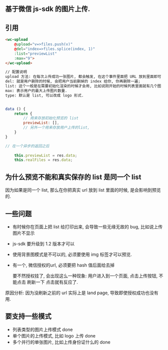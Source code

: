 ## 基于微信 js-sdk 的图片上传.

## 引用

```html
<wc-upload
	@upload="v=>files.push(v)"
	@del="index=>files.splice(index, 1)"
	:list="previewList"
	:max="9">
</wc-upload>

// 配置说明
upload 方法: 在每次上传成功一张图片, 都会触发, 在这个事件里面把 URL 放到里面即可
del: 就是用户删除的时候, 会把用户当前删掉的 index 给你, 你再删除一遍;
list: 这个一般是在需要初始化渲染的时候才会用, 比如说刚开始的时候列表里面就有几个图
max: 表示用户的最大上传图片数量. 
type: 默认是 list, 可以改成 logo 形式. 
```

```javascript

data () {
	return {
		// 用来存放初始化预览的 list 
		previewList: [],
		// 另外一个用来存放用户上传的list,
	}
}

// 在一个异步的返回之后
	
	this.previewList = res.data;
	this.realFiles = res.data;


```

## 为什么预览不能和真实保存的 list 是同一个 list
因为如果是同一个 list, 那么在你把真实 url 放到 list 里面的时候, 是会影响到预览的. 


## 一些问题
* 有时候你在页面上把 list 给打印出来, 会导致一些无缘无故的 bug, 比如说上传图片不显示
* js-sdk 要升级到 1.2 版本才可以
* 使用背景图模式是不可以的, 必须要使用 img 标签才可以预览.
* 有一个, 微信授权的url, 必须要把 hash 值后面给去掉 
	
	要不然授权挂了, 会出现这么一种现象: 
	用户进入到一个页面, 点击上传按钮, 不能点击
	刷新一下
	点击就有反应了. 

原因分析: 因为没刷新之前的 url 实际上是 land page, 导致即使授权成功也没有用. 


## 要支持一些模式
* 列表类型的图片上传模式  done
* 单个图片的上传模式, 比如 logo 上传 done
* 多个并行的单张图片, 比如上传身份证什么的  done
























